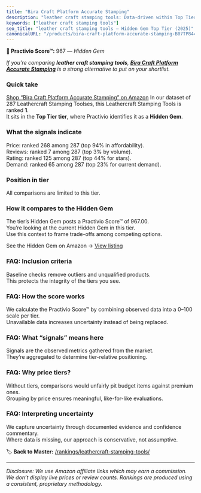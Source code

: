 ```yaml
---
title: "Bira Craft Platform Accurate Stamping"
description: "leather craft stamping tools: Data-driven within Top Tier ranking using the Practivio Score™. Positioned by quality, value, demand, findability, momentum."
keywords: ["leather craft stamping tools"]
seo_title: "leather craft stamping tools — Hidden Gem Top Tier (2025)"
canonicalURL: "/products/bira-craft-platform-accurate-stamping-B07TP844VN/"
---
```


**💎 Practivio Score™:** 967 — _Hidden Gem_


*If you're comparing **leather craft stamping tools**, **[Bira Craft Platform Accurate Stamping](https://www.amazon.com/dp/B07TP844VN?tag=practivio-20)** is a strong alternative to put on your shortlist.*
### Quick take
[Shop “Bira Craft Platform Accurate Stamping” on Amazon](https://www.amazon.com/dp/B07TP844VN?tag=practivio-20)
In our dataset of 287 Leathercraft Stamping Toolses, this Leathercraft Stamping Tools is ranked **1**.  
It sits in the **Top Tier tier**, where Practivio identifies it as a **Hidden Gem**.

### What the signals indicate
Price: ranked 268 among 287 (top 94% in affordability).  
Reviews: ranked 7 among 287 (top 3% by volume).  
Rating: ranked 125 among 287 (top 44% for stars).  
Demand: ranked 65 among 287 (top 23% for current demand).

### Position in tier
All comparisons are limited to this tier.

### How it compares to the Hidden Gem
The tier’s Hidden Gem posts a Practivio Score™ of 967.00.  
You’re looking at the current Hidden Gem in this tier.  
Use this context to frame trade-offs among competing options.  

See the Hidden Gem on Amazon → [View listing](https://www.amazon.com/dp/B07TP844VN?tag=practivio-20)

### FAQ: Inclusion criteria
Baseline checks remove outliers and unqualified products.  
This protects the integrity of the tiers you see.

### FAQ: How the score works
We calculate the Practivio Score™ by combining observed data into a 0–100 scale per tier.  
Unavailable data increases uncertainty instead of being replaced.

### FAQ: What “signals” means here
Signals are the observed metrics gathered from the market.  
They’re aggregated to determine tier-relative positioning.

### FAQ: Why price tiers?
Without tiers, comparisons would unfairly pit budget items against premium ones.  
Grouping by price ensures meaningful, like-for-like evaluations.

### FAQ: Interpreting uncertainty
We capture uncertainty through documented evidence and confidence commentary.  
Where data is missing, our approach is conservative, not assumptive.


🏷️ **Back to Master:** [/rankings/leathercraft-stamping-tools/](/rankings/leathercraft-stamping-tools/)

---
_Disclosure: We use Amazon affiliate links which may earn a commission. We don’t display live prices or review counts. Rankings are produced using a consistent, proprietary methodology._
